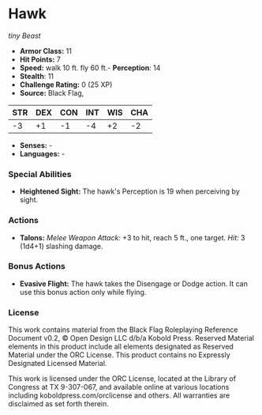 # Hawk

*tiny* *Beast*

- **Armor Class:** 11
- **Hit Points:** 7 
- **Speed:** walk 10 ft. fly 60 ft.- **Perception**: 14
- **Stealth**: 11
- **Challenge Rating:** 0 (25 XP)
- **Source:** Black Flag,

| STR | DEX | CON | INT | WIS | CHA |
| --- | --- | --- | --- | --- | --- |
| -3 | +1 | -1 | -4 | +2 | -2 |

- **Senses:** -
- **Languages:** -

### Special Abilities

- **Heightened Sight:** The hawk's Perception is 19 when perceiving by sight.

### Actions

- **Talons:** _Melee Weapon Attack:_ +3 to hit, reach 5 ft., one target. _Hit:_ 3 (1d4+1) slashing damage.

### Bonus Actions

- **Evasive Flight:** The hawk takes the Disengage or Dodge action. It can use this bonus action only while flying.


### License

This work contains material from the Black Flag Roleplaying Reference Document v0.2, © Open Design LLC d/b/a Kobold Press. Reserved Material elements in this product include all elements designated as Reserved Material under the ORC License. This product contains no Expressly Designated Licensed Material.

This work is licensed under the ORC License, located at the Library of Congress at TX 9-307-067, and available online at various locations including koboldpress.com/orclicense and others. All warranties are disclaimed as set forth therein.
